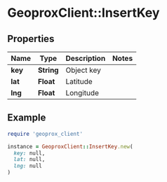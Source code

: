 # GeoproxClient::InsertKey

## Properties

| Name | Type | Description | Notes |
| ---- | ---- | ----------- | ----- |
| **key** | **String** | Object key |  |
| **lat** | **Float** | Latitude |  |
| **lng** | **Float** | Longitude |  |

## Example

```ruby
require 'geoprox_client'

instance = GeoproxClient::InsertKey.new(
  key: null,
  lat: null,
  lng: null
)
```

